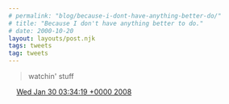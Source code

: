 ```yaml
---
# permalink: "blog/because-i-dont-have-anything-better-do/"
# title: "Because I don't have anything better to do."
# date: 2000-10-20
layout: layouts/post.njk
tags: tweets
tag: tweets
---
```


> watchin' stuff

<img src="../../media/tweet.ico" width="12" /> [Wed Jan 30 03:34:19 +0000 2008](https://twitter.com/timwasson/status/657901052)